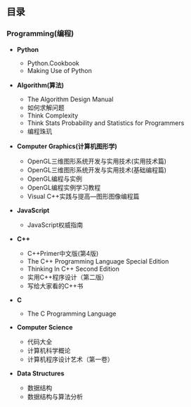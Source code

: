 ## 目录 ##

### Programming(编程) ###

- **Python**
	- Python.Cookbook
	- Making Use of Python

- **Algorithm(算法)**
	- The Algorithm Design Manual
	- 如何求解问题
	- Think Complexity
	- Think Stats Probability and Statistics for Programmers
	- 编程珠玑

- **Computer Graphics(计算机图形学)**
	- OpenGL三维图形系统开发与实用技术(实用技术篇)
	- OpenGL三维图形系统开发与实用技术(基础编程篇)
	- OpenGL编程与实例
	- OpenGL编程实例学习教程
	- Visual C++实践与提高—图形图像编程篇

- **JavaScript**
	- JavaScript权威指南

- **C++**
	- C++Primer中文版(第4版)
	- The C++ Programming Language Special Edition
	- Thinking In C++ Second Edition
	- 实用C++程序设计（第二版）
	- 写给大家看的C++书

- **C**
	- The C Programming Language

- **Computer Science**
	- 代码大全
	- 计算机科学概论
	- 计算机程序设计艺术（第一卷）

- **Data Structures**
	- 数据结构
	- 数据结构与算法分析